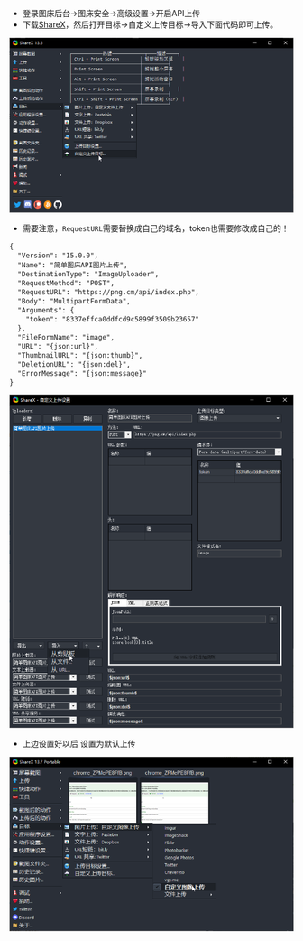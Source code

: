 - 登录图床后台->图床安全->高级设置->开启API上传
- 下载[ShareX](https://getsharex.com/downloads/)，然后打开目标->自定义上传目标->导入下面代码即可上传。

![使用ShareX上传](images/f54adf65a4ds56f.png)
  
- 需要注意，`RequestURL`需要替换成自己的域名，token也需要修改成自己的！

```ShareX
{
  "Version": "15.0.0",
  "Name": "简单图床API图片上传",
  "DestinationType": "ImageUploader",
  "RequestMethod": "POST",
  "RequestURL": "https://png.cm/api/index.php",
  "Body": "MultipartFormData",
  "Arguments": {
    "token": "8337effca0ddfcd9c5899f3509b23657"
  },
  "FileFormName": "image",
  "URL": "{json:url}",
  "ThumbnailURL": "{json:thumb}",
  "DeletionURL": "{json:del}",
  "ErrorMessage": "{json:message}"
}
```
![](images/ShareX_UwVwPnC3MJ.png)

- 上边设置好以后 设置为默认上传

![](images/ShareX_luVGfPaU9E.png)